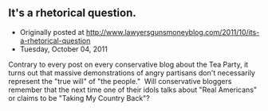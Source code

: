## It's a rhetorical question.

 * Originally posted at http://www.lawyersgunsmoneyblog.com/2011/10/its-a-rhetorical-question
 * Tuesday, October 04, 2011

Contrary to every post on every conservative blog about the Tea Party, it turns out that massive demonstrations of angry partisans don't necessarily represent the "true will" of "the people."  Will conservative bloggers remember that the next time one of their idols talks about "Real Americans" or claims to be "Taking My Country Back"?
